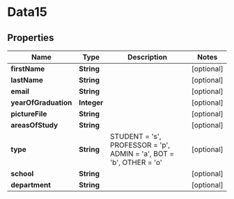 
# Data15

## Properties
Name | Type | Description | Notes
------------ | ------------- | ------------- | -------------
**firstName** | **String** |  |  [optional]
**lastName** | **String** |  |  [optional]
**email** | **String** |  |  [optional]
**yearOfGraduation** | **Integer** |  |  [optional]
**pictureFile** | **String** |  |  [optional]
**areasOfStudy** | **String** |  |  [optional]
**type** | **String** | STUDENT &#x3D; &#39;s&#39;, PROFESSOR &#x3D; &#39;p&#39;, ADMIN &#x3D; &#39;a&#39;, BOT &#x3D; &#39;b&#39;, OTHER &#x3D; &#39;o&#39; |  [optional]
**school** | **String** |  |  [optional]
**department** | **String** |  |  [optional]



